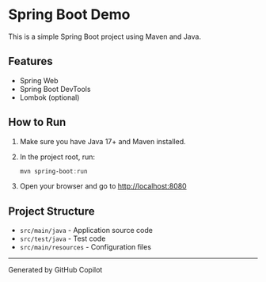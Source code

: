 # Spring Boot Demo

This is a simple Spring Boot project using Maven and Java.

## Features
- Spring Web
- Spring Boot DevTools
- Lombok (optional)

## How to Run

1. Make sure you have Java 17+ and Maven installed.
2. In the project root, run:
   
   ```powershell
   mvn spring-boot:run
   ```

3. Open your browser and go to [http://localhost:8080](http://localhost:8080)

## Project Structure
- `src/main/java` - Application source code
- `src/test/java` - Test code
- `src/main/resources` - Configuration files

---

Generated by GitHub Copilot
